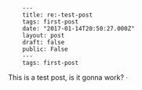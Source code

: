 
        ---
        title: re:-test-post
        tags: first-post
        date: "2017-01-14T20:50:27.000Z"
        layout: post
        draft: false
        public: False
        ---
        tags: first-post

This is a test post, is it gonna work?
ᐧ

        